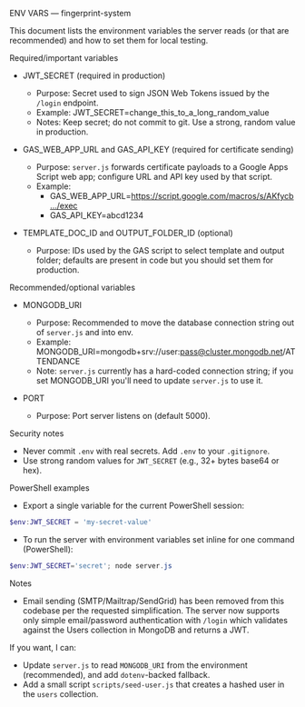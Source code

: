 ENV VARS — fingerprint-system

This document lists the environment variables the server reads (or that are recommended) and how to set them for local testing.

Required/important variables

- JWT_SECRET (required in production)
  - Purpose: Secret used to sign JSON Web Tokens issued by the `/login` endpoint.
  - Example: JWT_SECRET=change_this_to_a_long_random_value
  - Notes: Keep secret; do not commit to git. Use a strong, random value in production.

- GAS_WEB_APP_URL and GAS_API_KEY (required for certificate sending)
  - Purpose: `server.js` forwards certificate payloads to a Google Apps Script web app; configure URL and API key used by that script.
  - Example:
    - GAS_WEB_APP_URL=https://script.google.com/macros/s/AKfycb.../exec
    - GAS_API_KEY=abcd1234

- TEMPLATE_DOC_ID and OUTPUT_FOLDER_ID (optional)
  - Purpose: IDs used by the GAS script to select template and output folder; defaults are present in code but you should set them for production.

Recommended/optional variables

- MONGODB_URI
  - Purpose: Recommended to move the database connection string out of `server.js` and into env.
  - Example: MONGODB_URI=mongodb+srv://user:pass@cluster.mongodb.net/ATTENDANCE
  - Note: `server.js` currently has a hard-coded connection string; if you set MONGODB_URI you'll need to update `server.js` to use it.

- PORT
  - Purpose: Port server listens on (default 5000).

Security notes

- Never commit `.env` with real secrets. Add `.env` to your `.gitignore`.
- Use strong random values for `JWT_SECRET` (e.g., 32+ bytes base64 or hex).

PowerShell examples

- Export a single variable for the current PowerShell session:

```powershell
$env:JWT_SECRET = 'my-secret-value'
```

- To run the server with environment variables set inline for one command (PowerShell):

```powershell
$env:JWT_SECRET='secret'; node server.js
```

Notes

- Email sending (SMTP/Mailtrap/SendGrid) has been removed from this codebase per the requested simplification. The server now supports only simple email/password authentication with `/login` which validates against the Users collection in MongoDB and returns a JWT.

If you want, I can:
- Update `server.js` to read `MONGODB_URI` from the environment (recommended), and add `dotenv`-backed fallback.
- Add a small script `scripts/seed-user.js` that creates a hashed user in the `users` collection.

